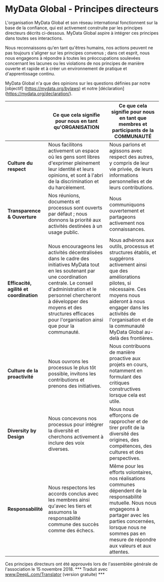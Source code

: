 # MyData Global - Principes directeurs

L'organisation MyData Global et son réseau international fonctionnent sur la base de la confiance, qui est activement construite par les principes directeurs décrits ci-dessous. MyData Global aspire à intégrer ces principes dans toutes ses interactions.

Nous reconnaissons qu'en tant qu'êtres humains, nos actions peuvent ne pas toujours s'aligner sur les principes convenus ; dans cet esprit, nous nous engageons à répondre à toutes les préoccupations soulevées concernant les lacunes ou les violations de nos principes de manière ouverte et rapide et à créer un environnement de pratique et d'apprentissage continu.

MyData Global n'a que des opinions sur les questions définies par notre [objectif] (https://mydata.org/bylaws) et notre [déclaration] (https://mydata.org/declaration/).

|| Ce que cela signifie pour nous en tant qu'ORGANISATION | Ce que cela signifie pour nous en tant que membres et participants de la COMMUNAUTÉ
| ------------- | ------------------------------------------ |----------------------------------------------------------------- |
**Culture du respect** | Nous facilitons activement un espace où les gens sont libres d'exprimer pleinement leur identité et leurs opinions, et sont à l'abri de la discrimination et du harcèlement. | Nous parlons et agissons avec respect des autres, y compris de leur vie privée, de leurs informations personnelles et de leurs contributions. |
**Transparence & Ouverture** | Nos réunions, documents et processus sont ouverts par défaut ; nous donnons la priorité aux activités destinées à un usage public. | Nous communiquons ouvertement et partageons activement nos connaissances. |
**Efficacité, agilité et coordination** | Nous encourageons les activités décentralisées dans le cadre des initiatives MyData tout en les soutenant par une coordination centrale. Le conseil d'administration et le personnel chercheront à développer des moyens et des structures efficaces pour l'organisation ainsi que pour la communauté. | Nous adhérons aux outils, processus et structures établis, et suggérons activement ainsi que des améliorations pilotes, si nécessaire. Ces moyens nous aideront à nous engager dans les activités de l'organisation et de la communauté MyData Global au-delà des frontières. |
**Culture de la proactivité** | Nous ouvrons les processus le plus tôt possible, invitons les contributions et prenons des initiatives. | Nous contribuons de manière proactive aux projets en cours, notamment en formulant des critiques constructives lorsque cela est utile. |
**Diversity by Design** | Nous concevons nos processus pour intégrer la diversité et cherchons activement à inclure des voix diverses. | Nous nous efforçons de rapprocher et de tirer profit de la diversité des origines, des compétences, des cultures et des perspectives. |
**Responsabilité** | Nous respectons les accords conclus avec les membres ainsi qu'avec les tiers et assumons la responsabilité commune des succès comme des échecs. | Même pour les efforts volontaires, nos réalisations communes dépendent de la responsabilité mutuelle. Nous nous engageons à partager avec les parties concernées, lorsque nous ne sommes pas en mesure de répondre aux valeurs et aux attentes. |

Ces principes directeurs ont été approuvés lors de l'assemblée générale de l'association le 15 novembre 2018.
*** Traduit avec www.DeepL.com/Translator (version gratuite) ***
